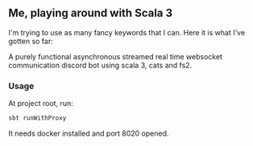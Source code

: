 ## Me, playing around with Scala 3

I'm trying to use as many fancy keywords that I can. Here it is what I've gotten so far:

A purely functional asynchronous streamed real time websocket communication discord bot using scala 3, cats and fs2.

### Usage

At project root, run:
``` sh
sbt runWithProxy
```

It needs docker installed and port 8020 opened.

